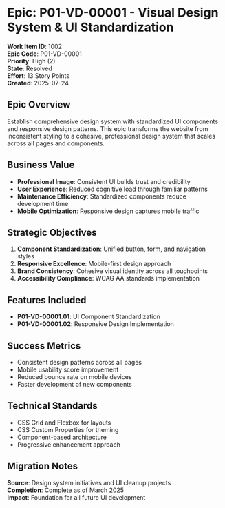 # Epic: P01-VD-00001 - Visual Design System & UI Standardization

**Work Item ID**: 1002  
**Epic Code**: P01-VD-00001  
**Priority**: High (2)  
**State**: Resolved  
**Effort**: 13 Story Points  
**Created**: 2025-07-24  

## Epic Overview

Establish comprehensive design system with standardized UI components and responsive design patterns. This epic transforms the website from inconsistent styling to a cohesive, professional design system that scales across all pages and components.

## Business Value

- **Professional Image**: Consistent UI builds trust and credibility
- **User Experience**: Reduced cognitive load through familiar patterns
- **Maintenance Efficiency**: Standardized components reduce development time
- **Mobile Optimization**: Responsive design captures mobile traffic

## Strategic Objectives

1. **Component Standardization**: Unified button, form, and navigation styles
2. **Responsive Excellence**: Mobile-first design approach
3. **Brand Consistency**: Cohesive visual identity across all touchpoints
4. **Accessibility Compliance**: WCAG AA standards implementation

## Features Included

- **P01-VD-00001.01**: UI Component Standardization
- **P01-VD-00001.02**: Responsive Design Implementation

## Success Metrics

- Consistent design patterns across all pages
- Mobile usability score improvement
- Reduced bounce rate on mobile devices
- Faster development of new components

## Technical Standards

- CSS Grid and Flexbox for layouts
- CSS Custom Properties for theming
- Component-based architecture
- Progressive enhancement approach

## Migration Notes

**Source**: Design system initiatives and UI cleanup projects  
**Completion**: Complete as of March 2025  
**Impact**: Foundation for all future UI development
